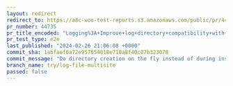 ```yaml
---
layout: redirect
redirect_to: https://a8c-woo-test-reports.s3.amazonaws.com/public/pr/44735/e2e/index.html
pr_number: 44735
pr_title_encoded: "Logging%3A+Improve+log+directory+compatibility+with+multisite"
pr_test_type: e2e
last_published: "2024-02-26 21:06:08 +0000"
commit_sha: 1abfaef6a72e957654018e718a8f40c07b323078
commit_message: "Do directory creation on the fly instead of during install"
branch_name: try/log-file-multisite
passed: false
---
```


